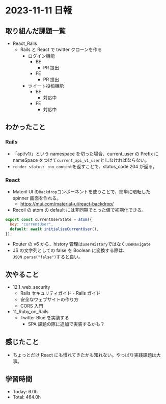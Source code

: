 # 2023-11-11 日報

## 取り組んだ課題一覧

- React_Rails
  - Rails と React で twitter クローンを作る
    - ログイン機能
      - BE
        - PR 提出
      - FE
        - PR 提出
    - ツイート投稿機能
      - BE
        - 対応中
      - FE
        - 対応中

## わかったこと

### Rails

- 「api/v1/」という namespace を切った場合、current_user の Prefix に nameSpace をつけて`current_api_v1_user`としなければならない。
- `render status: :no_content`を返すことで、status_code:204 が返る。

### React

- Materil UI の`Backdrop`コンポーネントを使うことで、簡単に暗転した spinner 画面を作れる。
  - https://mui.com/material-ui/react-backdrop/
- Recoil の atom の default には非同期でとった値で初期化できる。

```js
export const currentUserState = atom({
  key: "currentUser",
  default: await initializeCurrentUser(),
});
```

- Router の v6 から、history 管理は`userHistory`ではなく`useNavigate`
- JS の文字列としての false を Boolean に変換する際は、`JSON.parse("false")`すると良い。

## 次やること

- 12.1_web_security
  - Rails セキュリティガイド - Rails ガイド
  - 安全なウェブサイトの作り方
  - CORS 入門
- 11_Ruby_on_Rails
  - Twitter Blue を実装する
    - SPA 課題の際に追加で実装するかも？

## 感じたこと

- ちょっとだけ React にも慣れてきたかも知れない。やっぱり実践課題は大事。

## 学習時間

- Today: 6.0h
- Total: 464.0h
